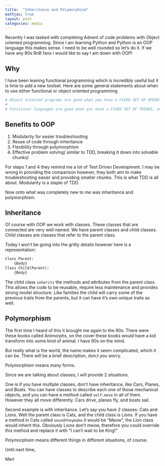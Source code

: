 ```yaml
---
title:  "Inheritance and Polymorphism"
mathjax: true
layout: post
categories: media
---
```




Recently I was tasked with completing Advent of code problems with Object oriented programming. Since I am learning Python and Python is an OOP language this makes sense. I need to be well rounded so let’s do it. If we have any 90s RnB fans I would like to say I am down with OOP!

## Why

I have been leaning functional programming which is incredibly useful but it is time to add a new toolset.  Here are some general statements about when to use either functional or object oriented programming

```python
# Object oriented programs are good when you have a FIXED SET OF OPERATIONS on things.
#
# Functional languages are good when you have a FIXED SET OF THINGS, and as your code evolves you primarily add new operations on those existing things.

```

## Benefits to OOP

1. Modularity for easier troubleshooting
2. Reuse of code through inheritance
3. Flexibility through polymorphism
4. Effective problem solving( similar to TDD, breaking it down into solvable chunks)

For steps 1 and 4 they remind me a lot of Test Driven Development. I may be wrong in providing the comparison however, they both aim to make troubleshooting easier and providing smaller chunks. This is what TDD is all about. Modularity is a staple of TDD.

Now onto what was completely new to me was inheritance and polymorphism.

## Inheritance

Of course with OOP we work with classes. These classes that are connected are very well named. We have parent classes and child classes. Child classes are classes that refer to the parent class.

Today I won’t be going into the gritty details however here is a representation:
```python
Class Parent:
    {Body}
Class Child(Parent):
    {Body}

```

The child class `inherits` the methods and attributes from the parent class. This allows the code to be reusable, require less maintenance and provides strong model structure.
Like families the child will carry some of the previous traits from the parents, but it can have it’s own unique traits as well.

## Polymorphism

The first time I heard of this it brought me again to the 90s. There were these books called Animorphs, on the cover these books would have a kid transform into some kind of animal. I have 90s on the mind.

But really what is the world, the name makes it seem complicated, which it can be. There will be a brief description, don;t you worry.

Polymorphism means many forms.

Since we are talking about classes, I will provide 2 situations.

One is if you have multiple classes, don’t have inheritance, like Cars, Planes, and Boats. You can have classes to describe each one of those mechanical objects, and you can have a method called `self.move` in all of them. However they all move differently. Cars drive, planes fly, and boats sail.

Second example is with inheritance. Let’s say you have 2 classes: Cats and Lions. Well the parent class is Cats, and the child class is Lions. If you have a method in Cats called `soundtheymake` it would be “Meow”, the Lion class would inherit this. Obviously Lions don’t meow, therefore you could override this method and replace it with “I can’t wait to be King!”

Polymorphism means different things in different situations, of course.

Until next time,

Merl
